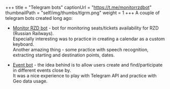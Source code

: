 +++
title = "Telegram bots"
captionUrl = "https://t.me/monitorrzdbot"
thumbnailPath = "self/img/thumbs/tlgrm.png"
weight = 1
+++
A couple of telegram bots created long ago:

- [Monitor RZD bot](https://t.me/monitorrzdbot) - bot for monitoring seats/tickets availability for RZD (Russian Railways).  
Especially interesting was to practice in creating a calendar as a custom keyboard.  
Another amazing thing - 
some practice with speech recognition, extracting starting and destination points, dates.


- [Event bot](https://t.me/vasyaeventbot) - the idea behind is to allow users create and find/participate in different events close by.  
It was a nice experience to play with Telegram API and practice with Geo data usage.
